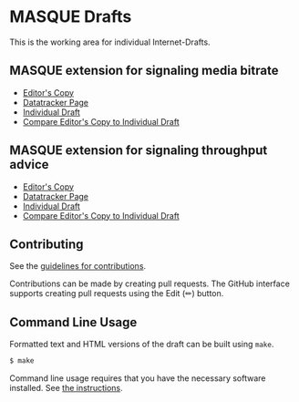 # MASQUE Drafts

This is the working area for individual Internet-Drafts.

## MASQUE extension for signaling media bitrate

* [Editor's Copy](https://mirjak.github.io/draft-masque-mediabitrate/#go.draft-ihlar-masque-sconepro-mediabitrate.html)
* [Datatracker Page](https://datatracker.ietf.org/doc/draft-ihlar-masque-sconepro-mediabitrate)
* [Individual Draft](https://datatracker.ietf.org/doc/html/draft-ihlar-masque-sconepro-mediabitrate)
* [Compare Editor's Copy to Individual Draft](https://mirjak.github.io/draft-masque-mediabitrate/#go.draft-ihlar-masque-sconepro-mediabitrate.diff)

## MASQUE extension for signaling throughput advice

* [Editor's Copy](https://mirjak.github.io/draft-masque-mediabitrate/#go.draft-ihlar-scone-masque-mediabitrate.html)
* [Datatracker Page](https://datatracker.ietf.org/doc/draft-ihlar-scone-masque-mediabitrate)
* [Individual Draft](https://datatracker.ietf.org/doc/html/draft-ihlar-scone-masque-mediabitrate)
* [Compare Editor's Copy to Individual Draft](https://mirjak.github.io/draft-masque-mediabitrate/#go.draft-ihlar-scone-masque-mediabitrate.diff)


## Contributing

See the
[guidelines for contributions](https://github.com/mirjak/draft-masque-mediabitrate/blob/main/CONTRIBUTING.md).

Contributions can be made by creating pull requests.
The GitHub interface supports creating pull requests using the Edit (✏) button.


## Command Line Usage

Formatted text and HTML versions of the draft can be built using `make`.

```sh
$ make
```

Command line usage requires that you have the necessary software installed.  See
[the instructions](https://github.com/martinthomson/i-d-template/blob/main/doc/SETUP.md).

